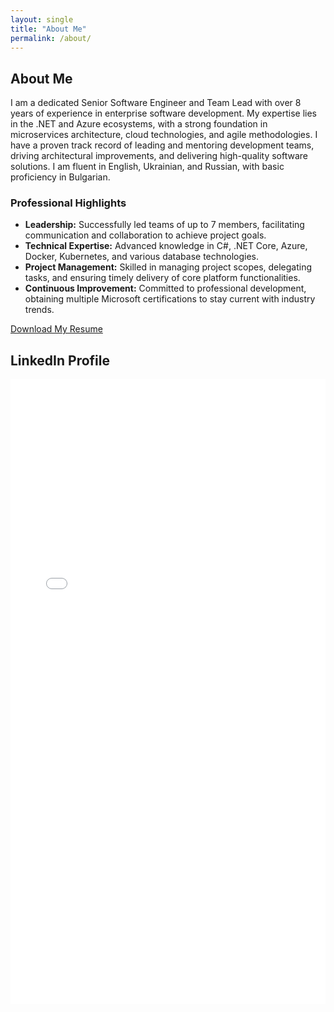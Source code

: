 ```yaml
---
layout: single
title: "About Me"
permalink: /about/
---
```


## About Me

I am a dedicated Senior Software Engineer and Team Lead with over 8 years of experience in enterprise software development. My expertise lies in the .NET and Azure ecosystems, with a strong foundation in microservices architecture, cloud technologies, and agile methodologies. I have a proven track record of leading and mentoring development teams, driving architectural improvements, and delivering high-quality software solutions. I am fluent in English, Ukrainian, and Russian, with basic proficiency in Bulgarian.

### Professional Highlights

- **Leadership:** Successfully led teams of up to 7 members, facilitating communication and collaboration to achieve project goals.
- **Technical Expertise:** Advanced knowledge in C#, .NET Core, Azure, Docker, Kubernetes, and various database technologies.
- **Project Management:** Skilled in managing project scopes, delegating tasks, and ensuring timely delivery of core platform functionalities.
- **Continuous Improvement:** Committed to professional development, obtaining multiple Microsoft certifications to stay current with industry trends.

[Download My Resume](#download-section)
## LinkedIn Profile

<iframe class="pdf-viewer" src="/assets/certifications/LinkedIn_Page.pdf" width="100%" height="1000px" style="border: none;">
    This browser does not support PDFs. Please download the PDF to view it: <a href="/assets/certifications/LinkedIn_Page.pdf">Download PDF</a>.
</iframe>
